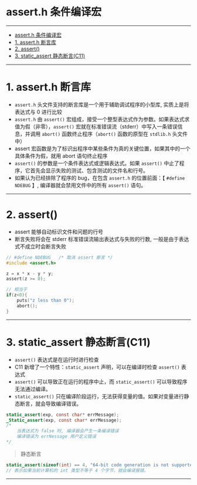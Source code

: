 # assert.h 条件编译宏

---
- [assert.h 条件编译宏](#asserth-条件编译宏)
- [1. assert.h 断言库](#1-asserth-断言库)
- [2. assert()](#2-assert)
- [3. static_assert 静态断言(C11)](#3-static_assert-静态断言c11)

---
# 1. assert.h 断言库

- ```assert.h``` 头文件支持的断言库是一个用于辅助调试程序的小型库, 实质上是将表达式与 0 进行比较
- ```assert.h``` 由 ```assert()``` 宏组成，接受一个整型表达式作为参数。如果表达式求值为假（非零），```assert()``` 宏就在标准错误流（stderr）中写入一条错误信息，并调用 ```abort()``` 函数终止程序（```abort()``` 函数的原型在 ```stdlib.h``` 头文件中）
- assert 宏函数是为了标识出程序中某些条件为真的关键位置，如果其中的一个具体条件为假，就用 abort 语句终止程序
- ```assert()``` 的参数是一个条件表达式或逻辑表达式。如果 ```assert()``` 中止了程序，它首先会显示失败的测试、包含测试的文件名和行号。
- 如果认为已经排除了程序的 bug，在包含 ```assert.h``` 的位置前面：【 ```#define NDEBUG``` 】, 编译器就会禁用文件中的所有 ```assert()``` 语句。

---
# 2. assert()

- assert 能够自动标识文件和问题的行号
- 断言失败将会在 stderr 标准错误流输出表达式与失败的行数, 一般是由于表达式不成立时会断言失败

```c
// #define NDEBUG	/* 取消 assert 断言 */ 
#include <assert.h>

z = x * x - y * y;
assert(z >= 0);

// 相当于
if(z<0){
	puts("z less than 0");
	abort();
}
```

---
# 3. static_assert 静态断言(C11)

- ```assert()``` 表达式是在运行时进行检查
- C11 新增了一个特性：```static_assert``` 声明，可以在编译时检查 ```assert()``` 表达式
- ```assert()``` 可以导致正在运行的程序中止，而 ```static_assert()``` 可以导致程序无法通过编译。
- ```static_assert()``` 只在编译阶段运行，无法获得变量的值。如果对变量进行静态断言，就会导致编译错误。

```c
static_assert(exp, const char* errMessage);
_Static_assert(exp, const char* errMessage);
/*
	当表达式为 false 时, 编译器会产生一条编译错误
	编译错误为 errNessage 用户定义错误
*/
```

> 静态断言

```c
static_assert(sizeof(int) == 4, "64-bit code generation is not supported.");
// 表示如果当前计算机的 int 类型不等于 4 个字节，就会编译报错。
```

---